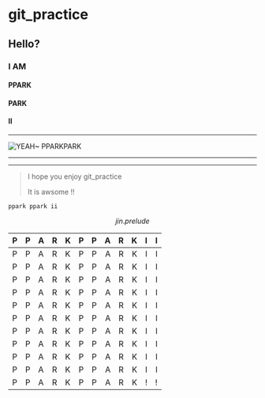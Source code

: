 # git_practice

## Hello? 

### I AM

#### PPARK

#### PARK

#### II



------

![YEAH~ PPARKPARK](https://avatars1.githubusercontent.com/u/16518993?s=400&u=b27de77d271824f0590ace55484f380d859c1c87&v=4)

------

------



> I hope you enjoy git_practice
>
> It is awsome !!

```ppark
ppark ppark ii
```

$$
jin. prelude
$$

| P    | P    | A    | R    | K    | P    |    P |    A |    R |    K |    I |    I |
| :--- | :--- | :--- | :--- | :--- | :--- | ---: | ---: | ---: | ---: | ---: | ---: |
| P    | P    | A    | R    | K    | P    |    P |    A |    R |    K |    I |    I |
| P    | P    | A    | R    | K    | P    |    P |    A |    R |    K |    I |    I |
| P    | P    | A    | R    | K    | P    |    P |    A |    R |    K |    I |    I |
| P    | P    | A    | R    | K    | P    |    P |    A |    R |    K |    I |    I |
| P    | P    | A    | R    | K    | P    |    P |    A |    R |    K |    I |    I |
| P    | P    | A    | R    | K    | P    |    P |    A |    R |    K |    I |    I |
| P    | P    | A    | R    | K    | P    |    P |    A |    R |    K |    I |    I |
| P    | P    | A    | R    | K    | P    |    P |    A |    R |    K |    I |    I |
| P    | P    | A    | R    | K    | P    |    P |    A |    R |    K |    I |    I |
| P    | P    | A    | R    | K    | P    |    P |    A |    R |    K |    I |    I |
| P    | P    | A    | R    | K    | P    |    P |    A |    R |    K |    ! |    ! |


